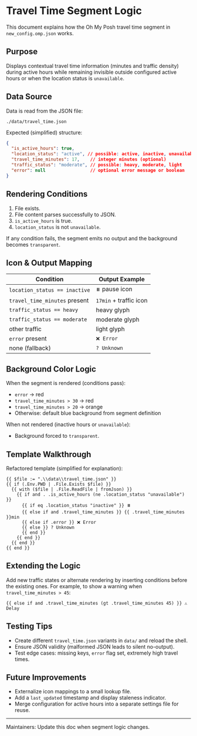 # Travel Time Segment Logic

This document explains how the Oh My Posh travel time segment in
`new_config.omp.json` works.

## Purpose

Displays contextual travel time information (minutes and traffic density)
during active hours while remaining invisible outside configured active hours
or when the location status is `unavailable`.

## Data Source

Data is read from the JSON file:

```text
./data/travel_time.json
```

Expected (simplified) structure:

```json
{
  "is_active_hours": true,
  "location_status": "active", // possible: active, inactive, unavailable
  "travel_time_minutes": 17,    // integer minutes (optional)
  "traffic_status": "moderate", // possible: heavy, moderate, light
  "error": null                 // optional error message or boolean
}
```

## Rendering Conditions

1. File exists.
2. File content parses successfully to JSON.
3. `is_active_hours` is true.
4. `location_status` is not `unavailable`.

If any condition fails, the segment emits no output and the background becomes
`transparent`.

## Icon & Output Mapping

| Condition                       | Output Example             |
|---------------------------------|----------------------------|
| `location_status == inactive`  | `⏸️` pause icon            |
| `travel_time_minutes` present  | `17min` + traffic icon     |
| `traffic_status == heavy`      | heavy glyph                |
| `traffic_status == moderate`   | moderate glyph             |
| other traffic                  | light glyph                |
| `error` present                | `❌ Error`                 |
| none (fallback)                | `? Unknown`                |

## Background Color Logic

When the segment is rendered (conditions pass):

- `error` → red
- `travel_time_minutes > 30` → red
- `travel_time_minutes > 20` → orange
- Otherwise: default blue background from segment definition

When not rendered (inactive hours or `unavailable`):

- Background forced to `transparent`.

## Template Walkthrough

Refactored template (simplified for explanation):

```text
{{ $file := ".\\data\\travel_time.json" }}
{{ if (.Env.PWD | .File.Exists $file) }}
  {{ with ($file | .File.ReadFile | fromJson) }}
    {{ if and . .is_active_hours (ne .location_status "unavailable") }}
      {{ if eq .location_status "inactive" }} ⏸️
      {{ else if and .travel_time_minutes }} {{ .travel_time_minutes }}min
      {{ else if .error }} ❌ Error
      {{ else }} ? Unknown
      {{ end }}
    {{ end }}
  {{ end }}
{{ end }}
```

## Extending the Logic

Add new traffic states or alternate rendering by inserting conditions before
the existing ones. For example, to show a warning when
`travel_time_minutes > 45`:

```text
{{ else if and .travel_time_minutes (gt .travel_time_minutes 45) }} ⚠️ Delay
```

## Testing Tips

- Create different `travel_time.json` variants in `data/` and reload the shell.
- Ensure JSON validity (malformed JSON leads to silent no-output).
- Test edge cases: missing keys, `error` flag set, extremely high travel times.

## Future Improvements

- Externalize icon mappings to a small lookup file.
- Add a `last_updated` timestamp and display staleness indicator.
- Merge configuration for active hours into a separate settings file for reuse.

---
Maintainers: Update this doc when segment logic changes.
